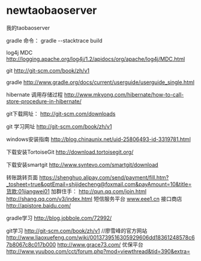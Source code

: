 # newtaobaoserver
我的taobaoserver

gradle 命令：
gradle --stacktrace build

log4j  MDC
http://logging.apache.org/log4j/1.2/apidocs/org/apache/log4j/MDC.html

git
http://git-scm.com/book/zh/v1

gradle 
 http://www.gradle.org/docs/current/userguide/userguide_single.html
 
 hibernate 调用存储过程
 http://www.mkyong.com/hibernate/how-to-call-store-procedure-in-hibernate/

git下载网址：
http://git-scm.com/downloads

git 学习网址
http://git-scm.com/book/zh/v1

windows安装指南
http://blog.chinaunix.net/uid-25806493-id-3319781.html

下载安装TortoiseGit
http://download.tortoisegit.org/

下载安装smartgit
http://www.syntevo.com/smartgit/download


转账跳转页面
https://shenghuo.alipay.com/send/payment/fill.htm?_tosheet=true&optEmail=shijidecheng@foxmail.com&payAmount=10&title=货款:01jiangwei01
加群住手：
http://qun.qq.com/join.html
http://shang.qq.com/v3/index.html
短信服务平台
www.eee1.cn
接口商店
http://apistore.baidu.com/

gradle学习
http://blog.jobbole.com/72992/

git学习
http://git-scm.com/book/zh/v1
//廖雪峰的官方网站
http://www.liaoxuefeng.com/wiki/0013739516305929606dd18361248578c67b8067c8c017b000
http://www.grace73.com/
优保平台
http://www.yuuboo.com/cct/forum.php?mod=viewthread&tid=390&extra=

